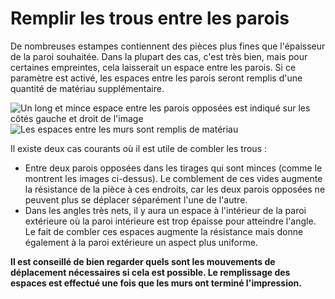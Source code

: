 Remplir les trous entre les parois
===

De nombreuses estampes contiennent des pièces plus fines que l'épaisseur de la paroi souhaitée. Dans la plupart des cas, c'est très bien, mais pour certaines empreintes, cela laisserait un espace entre les parois. Si ce paramètre est activé, les espaces entre les parois seront remplis d'une quantité de matériau supplémentaire.

![Un long et mince espace entre les parois opposées est indiqué sur les côtés gauche et droit de l'image](../../../articles/images/fill_perimeter_gaps_disabled.png)
![Les espaces entre les murs sont remplis de matériau](../../../articles/images/fill_perimeter_gaps_enabled.png)

Il existe deux cas courants où il est utile de combler les trous :
* Entre deux parois opposées dans les tirages qui sont minces (comme le montrent les images ci-dessus). Le comblement de ces vides augmente la résistance de la pièce à ces endroits, car les deux parois opposées ne peuvent plus se déplacer séparément l'une de l'autre.
* Dans les angles très nets, il y aura un espace à l'intérieur de la paroi extérieure où la paroi intérieure est trop épaisse pour atteindre l'angle. Le fait de combler ces espaces augmente la résistance mais donne également à la paroi extérieure un aspect plus uniforme.

**Il est conseillé de bien regarder quels sont les mouvements de déplacement nécessaires si cela est possible. Le remplissage des espaces est effectué une fois que les murs ont terminé l'impression.**

